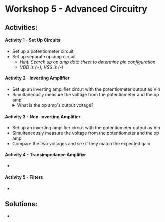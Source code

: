 # Workshop 5 - Advanced Circuitry

## Activities:

#### Activity 1 - Set Up Circuits
* Set up a potentiometer circuit
* Set up separate op amp circuit
  - *Hint: Search up op amp data sheet to determine pin configuration*
  - *VDD is (+), VSS is (-)*

#### Activity 2 - Inverting Amplifier
* Set up an inverting amplifier circuit with the potentiometer output as Vin
* Simultaneously measure the voltage from the potentiometer and the op amp
  <details>
  <summary>What is the op amp's output voltage?</summary>
  <br>
  The op amp's output voltage is 0V
  <br>
  <br>
      <details>
      <summary>Why? (Think before opening)</summary>
      <br>
      An op amp can only produce an output voltage within the range of voltages that it's supplied with (ex: 0V - 5V). By using an inverting amplifier, you are telling the op amp to produce a negative output voltage. However, the lowest voltage it is supplied with is 0V, so the output voltage is 0V.
      <br>
      </details>
  </details>

#### Activity 3 - Non-inverting Amplifier
* Set up an inverting amplifier circuit with the potentiometer output as Vin
* Simultaneously measure the voltage from the potentiometer and the op amp
* Compare the two voltages and see if they match the expected gain


#### Activity 4 - Transimpedance Amplifier
* 

#### Activity 5 - Filters
* 


## Solutions:
* 
